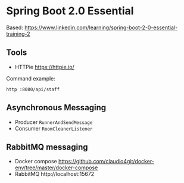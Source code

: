 # Spring Boot 2.0 Essential

Based: https://www.linkedin.com/learning/spring-boot-2-0-essential-training-2

## Tools

- HTTPie https://httpie.io/

Command example:

```shell
http :8080/api/staff
```

## Asynchronous Messaging

- Producer `RunnerAndSendMessage`
- Consumer `RoomCleanerListener`

## RabbitMQ messaging

- Docker compose https://github.com/claudio4git/docker-env/tree/master/docker-compose
- RabbitMQ http://localhost:15672
